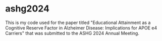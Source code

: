 # ashg2024
This is my code used for the paper titled "Educational Attainment as a Cognitive Reserve Factor in Alzheimer Disease: Implications for APOE e4 Carriers" that was submitted to the ASHG 2024 Annual Meeting. 
